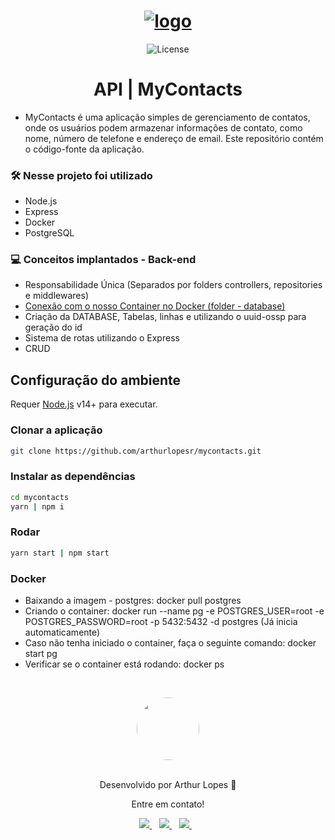 <h1 align="center">
    <a href="https://imgbb.com/"><img src="https://i.ibb.co/DWLsHRv/logo.png" alt="logo" border="0"></a>
</h1>

<p align="center">
  <img  src="https://img.shields.io/static/v1?label=license&message=MIT&color=8257E6&labelColor=121214" alt="License">
</p>

<h1 align="center">
    API | MyContacts
</h1>


* MyContacts é uma aplicação simples de gerenciamento de contatos, onde os usuários podem armazenar informações de contato, como nome, número de telefone e endereço de email. Este repositório contém o código-fonte da aplicação.

### 🛠️ Nesse projeto foi utilizado
* Node.js
* Express
* Docker
* PostgreSQL


### 💻 Conceitos implantados - Back-end
- Responsabilidade Única (Separados por folders controllers, repositories e middlewares)
- [Conexão com o nosso Container no Docker (folder - database)](https://yarnpkg.com/package/pg)
- Criação da DATABASE, Tabelas, linhas e utilizando o uuid-ossp para geração do id
- Sistema de rotas utilizando o Express
- CRUD

## Configuração do ambiente
Requer [Node.js](https://nodejs.org/) v14+ para executar.

### Clonar a aplicação
```sh
git clone https://github.com/arthurlopesr/mycontacts.git
```
### Instalar as dependências
```sh
cd mycontacts
yarn | npm i
```

### Rodar
```sh
yarn start | npm start
```

### Docker 
* Baixando a imagem - postgres: docker pull postgres
* Criando o container: docker run --name pg -e POSTGRES_USER=root -e POSTGRES_PASSWORD=root -p 5432:5432 -d postgres (Já inicia automaticamente)
* Caso não tenha iniciado o container, faça o seguinte comando: docker start pg
* Verificar se o container está rodando: docker ps


&nbsp;

<div align="center">
 <a href="https://app.rocketseat.com.br/me/arthur-lopes">
   <img align="center" style="border-radius: 100%;" src="https://github.com/arthurlopesr.png" width="100px" alt=""/>
  </a>
</div>
<br/>
<p align="center">Desenvolvido por Arthur Lopes 🚀 </p> 
<p align="center">Entre em contato!</p>
<div align="center">
<a href="https://www.linkedin.com/in/arthur-lopesr/" target="_blank">
    <img src="https://img.shields.io/badge/linkedin-%230077B5.svg?&style=for-the-badge&logo=linkedin&logoColor=white" />
  </a>&nbsp;&nbsp;
 <a href="https://www.instagram.com/arthur_lopesr/" target="_blank">
    <img src="https://img.shields.io/badge/instagram-%23E4405F.svg?&style=for-the-badge&logo=instagram&logoColor=white" />        
  </a>&nbsp;&nbsp;
 <a href="mailto:arthurlopr12@gmail.com">
    <img src="https://img.shields.io/badge/Microsoft_Outlook-0078D4?style=for-the-badge&logo=microsoft-outlook&logoColor=white" />        
  </a>&nbsp;&nbsp; 
</div>
